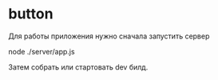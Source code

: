 # button

Для работы приложения нужно сначала запустить сервер

node ./server/app.js

Затем собрать или стартовать dev билд.